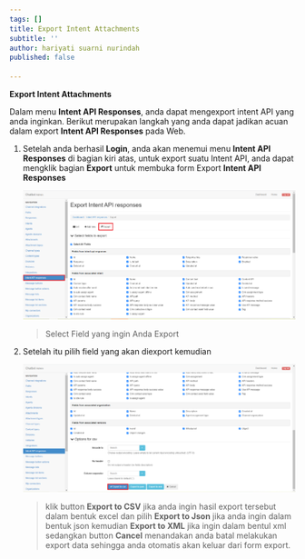 ```yaml
---
tags: []
title: Export Intent Attachments
subtitle: ''
author: hariyati suarni nurindah
published: false

---
```

**Export Intent Attachments**

Dalam menu **Intent API Responses**, anda dapat mengexport intent API yang anda inginkan. Berikut merupakan langkah yang anda dapat jadikan acuan dalam export **Intent API Responses** pada Web.

1. Setelah anda berhasil **Login**, anda akan menemui menu **Intent API Responses** di bagian kiri atas, untuk export suatu Intent API, anda dapat mengklik bagian **Export** untuk membuka form Export **Intent API Responses**

   ![](/uploads/intentapi4.PNG)

   > Select Field yang ingin Anda Export
2. Setelah itu pilih field yang akan diexport kemudian

   ![](/uploads/intentapi5.PNG)

   > klik button **Export to CSV** jika anda ingin hasil export tersebut dalam bentuk excel dan pilih **Export to Json** jika anda ingin dalam bentuk json kemudian **Export to XML** jika ingin dalam bentul xml sedangkan button **Cancel** menandakan anda batal melakukan export data sehingga anda otomatis akan keluar dari form export.